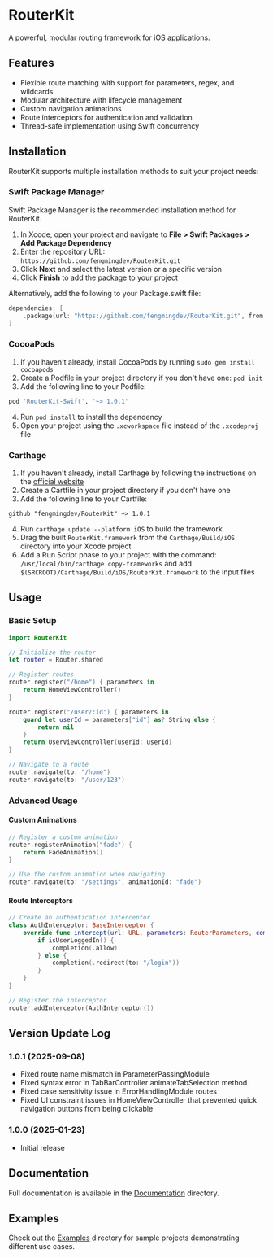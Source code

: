 # RouterKit

A powerful, modular routing framework for iOS applications.

## Features
- Flexible route matching with support for parameters, regex, and wildcards
- Modular architecture with lifecycle management
- Custom navigation animations
- Route interceptors for authentication and validation
- Thread-safe implementation using Swift concurrency

## Installation

RouterKit supports multiple installation methods to suit your project needs:

### Swift Package Manager
Swift Package Manager is the recommended installation method for RouterKit.

1. In Xcode, open your project and navigate to **File > Swift Packages > Add Package Dependency**
2. Enter the repository URL: `https://github.com/fengmingdev/RouterKit.git`
3. Click **Next** and select the latest version or a specific version
4. Click **Finish** to add the package to your project

Alternatively, add the following to your Package.swift file:

```swift
dependencies: [
    .package(url: "https://github.com/fengmingdev/RouterKit.git", from: "1.0.1")
]
```

### CocoaPods
1. If you haven't already, install CocoaPods by running `sudo gem install cocoapods`
2. Create a Podfile in your project directory if you don't have one: `pod init`
3. Add the following line to your Podfile:

```ruby
pod 'RouterKit-Swift', '~> 1.0.1'
```

4. Run `pod install` to install the dependency
5. Open your project using the `.xcworkspace` file instead of the `.xcodeproj` file

### Carthage
1. If you haven't already, install Carthage by following the instructions on the [official website](https://github.com/Carthage/Carthage)
2. Create a Cartfile in your project directory if you don't have one
3. Add the following line to your Cartfile:

```
github "fengmingdev/RouterKit" ~> 1.0.1
```

4. Run `carthage update --platform iOS` to build the framework
5. Drag the built `RouterKit.framework` from the `Carthage/Build/iOS` directory into your Xcode project
6. Add a Run Script phase to your project with the command: `/usr/local/bin/carthage copy-frameworks` and add `$(SRCROOT)/Carthage/Build/iOS/RouterKit.framework` to the input files

## Usage

### Basic Setup

```swift
import RouterKit

// Initialize the router
let router = Router.shared

// Register routes
router.register("/home") { parameters in
    return HomeViewController()
}

router.register("/user/:id") { parameters in
    guard let userId = parameters["id"] as? String else {
        return nil
    }
    return UserViewController(userId: userId)
}

// Navigate to a route
router.navigate(to: "/home")
router.navigate(to: "/user/123")
```

### Advanced Usage

#### Custom Animations

```swift
// Register a custom animation
router.registerAnimation("fade") {
    return FadeAnimation()
}

// Use the custom animation when navigating
router.navigate(to: "/settings", animationId: "fade")
```

#### Route Interceptors

```swift
// Create an authentication interceptor
class AuthInterceptor: BaseInterceptor {
    override func intercept(url: URL, parameters: RouterParameters, completion: @escaping InterceptorCompletion) {
        if isUserLoggedIn() {
            completion(.allow)
        } else {
            completion(.redirect(to: "/login"))
        }
    }
}

// Register the interceptor
router.addInterceptor(AuthInterceptor())
```

## Version Update Log

### 1.0.1 (2025-09-08)

- Fixed route name mismatch in ParameterPassingModule
- Fixed syntax error in TabBarController animateTabSelection method
- Fixed case sensitivity issue in ErrorHandlingModule routes
- Fixed UI constraint issues in HomeViewController that prevented quick navigation buttons from being clickable

### 1.0.0 (2025-01-23)

- Initial release

## Documentation

Full documentation is available in the [Documentation](Documentation/) directory.

## Examples

Check out the [Examples](Examples/) directory for sample projects demonstrating different use cases.